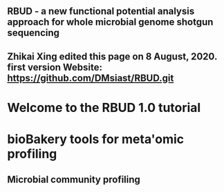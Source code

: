 ## RBUD - a new functional potential analysis approach for whole microbial genome shotgun sequencing
Zhikai Xing edited this page on 8 August, 2020. first version
Website: https://github.com/DMsiast/RBUD.git
------------------------------------------------------------------------
# Welcome to the RBUD 1.0 tutorial



**bioBakery tools for meta'omic profiling**
===========================================

## **Microbial community profiling**
